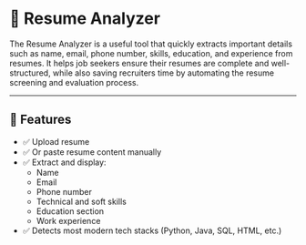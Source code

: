 # 📄 Resume Analyzer 

The Resume Analyzer is a useful tool that quickly extracts important details such as name, email, phone number, skills, education, and experience from resumes. It helps job seekers ensure their resumes are complete and well-structured, while also saving recruiters time by automating the resume screening and evaluation process.


---

## 🔧 Features

- ✅ Upload resume
- ✅ Or paste resume content manually
- ✅ Extract and display:
  - Name
  - Email
  - Phone number
  - Technical and soft skills
  - Education section
  - Work experience
- ✅ Detects most modern tech stacks (Python, Java, SQL, HTML, etc.)






